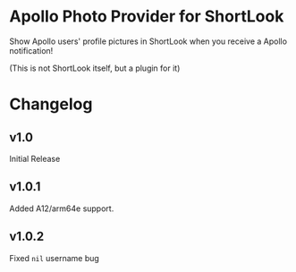 # Apollo Photo Provider for ShortLook

Show Apollo users' profile pictures in ShortLook when you receive a Apollo notification!

(This is not ShortLook itself, but a plugin for it)

# Changelog
## v1.0
Initial Release
## v1.0.1
Added A12/arm64e support.
## v1.0.2
Fixed `nil` username bug
